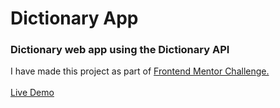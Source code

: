 <h1>Dictionary App </h1>

<h3>
Dictionary web app using the Dictionary API  </h3>
I have made this project as part of <a href="https://www.frontendmentor.io/challenges/dictionary-web-app-h5wwnyuKFL" target="_blank">Frontend Mentor Challenge.

  <br>
  <br>
  <a href="https://franjodumanovsky.github.io/Dictionary/">Live Demo</a>
